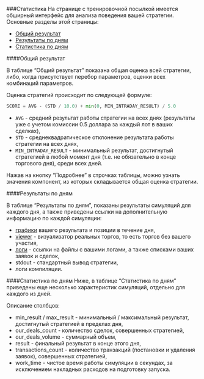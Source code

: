 ###Статистика
На странице с тренировочной посылкой имеется обширный интерфейс для анализа поведения вашей стратегии. Основные разделы этой страницы:

* [Общий результат](#common_result)
* [Результаты по дням](#results_by_day)
* [Статистика по дням](#stats_by_day)

<a id="common_result"></a>
####Общий результат

В таблице “Общий результат” показана общая оценка всей стратегии, либо, когда присутствует перебор параметров, оценки всех комбинаций параметров.

Оценка стратегий происходит по следующей формуле:
```py
SCORE = AVG - (STD / 10.0) + min(0, MIN_INTRADAY_RESULT) / 5.0
```
- `AVG` - средний результат работы стратегии на всех днях (результаты уже с учетом комиссии 0.5 доллара за каждый лот в ваших сделках),
- `STD` - среднеквадратическое отклонение результата работы стратегии на всех днях,
- `MIN_INTRADAY_RESULT` - минимальный результат, достигнутый стратегией в любой момент дня (т.е. не обязательно в конце торгового дня), среди всех дней.

Нажав на кнопку “Подробнее” в строчках таблицы, можно узнать значения компонент, из которых складывается общая оценка стратегии.


<a id="results_by_day"></a>
####Результаты по дням

В таблице “Результаты по дням”, показаны результаты симуляций для каждого дня, а также приведены ссылки на дополнительную информацию по каждой симуляции:
- [графики](charts.md) вашего результата и позиции в течение дня,
- [viewer](viewer.md) - визуализатор реальных торгов, то есть торгов без вашего участия,
- [логи](logs.md) - ссылки на файлы с вашими логами, а также списками ваших заявок и сделок,
- stdout - стандартный вывод стратегии,
- логи компиляции.

<a id="stats_by_day"></a>
####Статистика по дням
Ниже, в таблице “Статистика по дням” приведены еще несколько характеристик симуляций, отдельно для каждого из дней.

Описание столбцов:
- min_result / max_result - минимальный / максимальный результат, достигнутый стратегией в пределах дня,
- our_deals_count - количество сделок, совершенных стратегией,
- our_deals_volume - суммарный объем,
- result - финальный результат в конце этого дня,
- transactions_count - количество транзакций (постановки и удаления заявок), совершенных стратегией,
- work_time - чистое время работы симуляции в секундах, за исключением накладных расходов на подготовку запуска.
